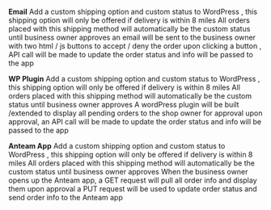 **Email**
Add a custom shipping option and custom status  to WordPress , this shipping option will only be offered if delivery is within 8 miles
All orders placed with this shipping method will automatically be the custom status until business owner approves
an email will be sent to the business owner with two html / js buttons to accept / deny the order
upon clicking a button , API call will be made to update the order status and info will be passed to the app

**WP Plugin**
Add a custom shipping option and custom status to WordPress , this shipping option will only be offered if delivery is within 8 miles
All orders placed with this shipping method will automatically be the custom status until business owner approves
A wordPress plugin will be built /extended to display all pending orders to the shop owner for approval
upon approval, an API call will be made to update the order status and info will be passed to the app

**Anteam App**
Add a custom shipping option and custom status to WordPress , this shipping option will only be offered if delivery is within 8 miles
All orders placed with this shipping method will automatically be the custom status until business owner approves
When the business owner opens up the Anteam app, a GET request will pull all order info and display them
upon approval a PUT request will be used to update order status and send order info to the Anteam app